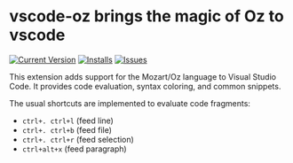 vscode-oz brings the magic of Oz to vscode
==========================================

[![Current Version](https://img.shields.io/github/release/mozart/vscode-oz.svg?style=flat-square)](https://github.com/mozart/vscode-oz)
[![Installs](https://vsmarketplacebadge.apphb.com/installs/mozart-oz.vscode-oz.svg?style=flat-square)](https://marketplace.visualstudio.com/items?itemName=mozart-oz.vscode-oz)
[![Issues](https://img.shields.io/github/issues/mozart/vscode-oz.svg?style=flat-square)](https://github.com/mozart/vscode-oz/issues)

This extension adds support for the Mozart/Oz language to Visual Studio Code. It provides code evaluation, syntax coloring, and common snippets.

The usual shortcuts are implemented to evaluate code fragments:

- `ctrl+. ctrl+l` (feed line)
- `ctrl+. ctrl+b` (feed file)
- `ctrl+. ctrl+r` (feed selection)
- `ctrl+alt+x` (feed paragraph)

